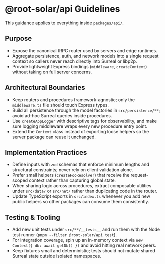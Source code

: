 # @root-solar/api Guidelines

This guidance applies to everything inside `packages/api/`.

## Purpose
- Expose the canonical tRPC router used by servers and edge runtimes.
- Aggregate persistence, auth, and network models into a single request context so callers never reach directly into Surreal or libp2p.
- Provide lightweight Express bindings (`middleware`, `createContext`) without taking on full server concerns.

## Architectural Boundaries
- Keep routers and procedures framework-agnostic; only the `middleware.ts` file should touch Express types.
- Build all persistence through the model factories in `src/persistence/**`; avoid ad-hoc Surreal queries inside procedures.
- Use `createAppLogger` with descriptive tags for observability, and make sure logging middleware wraps every new procedure entry point.
- Extend the `Context` class instead of exporting loose helpers so the server package can reuse it unchanged.

## Implementation Practices
- Define inputs with `zod` schemas that enforce minimum lengths and structural constraints; never rely on client validation alone.
- Prefer small helpers (`createFooResolver`) that receive the request-scoped context rather than capturing global state.
- When sharing logic across procedures, extract composable utilities under `src/data/` or `src/net/` rather than duplicating code in the router.
- Update TypeScript exports in `src/index.ts` whenever you add new public helpers so other packages can consume them consistently.

## Testing & Tooling
- Add new unit tests under `src/**/__tests__` and run them with the Node test runner (`pnpm --filter @root-solar/api test`).
- For integration coverage, spin up an in-memory context via `new Context({ db: await getDb() })` and avoid hitting real network peers.
- Keep fixtures small and deterministic; tests should not mutate shared Surreal state outside isolated namespaces.
